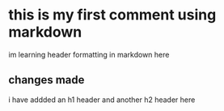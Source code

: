 # this is my first comment using markdown

im learning header formatting in markdown here

## changes made

i have addded  an h1 header and another h2 header here
